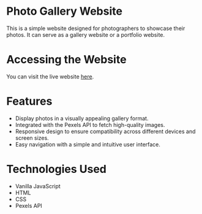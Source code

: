 # Photo Gallery Website

This is a simple website designed for photographers to showcase their photos. It can serve as a gallery website or a portfolio website.

# Accessing the Website

You can visit the live website [here](https://photo-gallery-website-bk.netlify.app/).

# Features

* Display photos in a visually appealing gallery format.
* Integrated with the Pexels API to fetch high-quality images.
* Responsive design to ensure compatibility across different devices and screen sizes.
* Easy navigation with a simple and intuitive user interface.


# Technologies Used

* Vanilla JavaScript
* HTML
* CSS
* Pexels API
